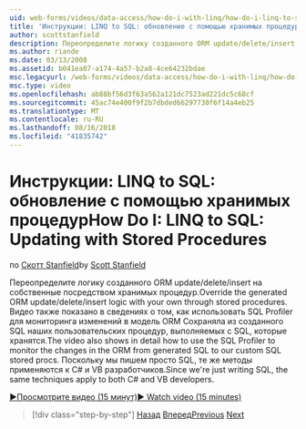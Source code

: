 ```yaml
---
uid: web-forms/videos/data-access/how-do-i-with-linq/how-do-i-linq-to-sql-updating-with-stored-procedures
title: 'Инструкции: LINQ to SQL: обновление с помощью хранимых процедур | Документация Майкрософт'
author: scottstanfield
description: Переопределите логику созданного ORM update/delete/insert на собственные посредством хранимых процедур. Видео также показано в сведениях о том, как использовать SQL Profiler для...
ms.author: riande
ms.date: 03/13/2008
ms.assetid: b041ea07-a174-4a57-b2a8-4ce64232bdae
msc.legacyurl: /web-forms/videos/data-access/how-do-i-with-linq/how-do-i-linq-to-sql-updating-with-stored-procedures
msc.type: video
ms.openlocfilehash: ab88bf56d3f63a562a121dc7523ad221dc5c68cf
ms.sourcegitcommit: 45ac74e400f9f2b7dbded66297730f6f14a4eb25
ms.translationtype: MT
ms.contentlocale: ru-RU
ms.lasthandoff: 08/16/2018
ms.locfileid: "41835742"
---
```

<a name="how-do-i-linq-to-sql-updating-with-stored-procedures"></a><span data-ttu-id="d6a35-104">Инструкции: LINQ to SQL: обновление с помощью хранимых процедур</span><span class="sxs-lookup"><span data-stu-id="d6a35-104">How Do I: LINQ to SQL: Updating with Stored Procedures</span></span>
====================
<span data-ttu-id="d6a35-105">по [Скотт Stanfield](https://github.com/scottstanfield)</span><span class="sxs-lookup"><span data-stu-id="d6a35-105">by [Scott Stanfield](https://github.com/scottstanfield)</span></span>

<span data-ttu-id="d6a35-106">Переопределите логику созданного ORM update/delete/insert на собственные посредством хранимых процедур.</span><span class="sxs-lookup"><span data-stu-id="d6a35-106">Override the generated ORM update/delete/insert logic with your own through stored procedures.</span></span> <span data-ttu-id="d6a35-107">Видео также показано в сведениях о том, как использовать SQL Profiler для мониторинга изменений в модель ORM Сохраняла из созданного SQL наших пользовательских процедур, выполняемых с SQL, которые хранятся.</span><span class="sxs-lookup"><span data-stu-id="d6a35-107">The video also shows in detail how to use the SQL Profiler to monitor the changes in the ORM from generated SQL to our custom SQL stored procs.</span></span> <span data-ttu-id="d6a35-108">Поскольку мы пишем просто SQL, те же методы применяются к C# и VB разработчиков.</span><span class="sxs-lookup"><span data-stu-id="d6a35-108">Since we're just writing SQL, the same techniques apply to both C# and VB developers.</span></span>

[<span data-ttu-id="d6a35-109">&#9654;Просмотрите видео (15 минут)</span><span class="sxs-lookup"><span data-stu-id="d6a35-109">&#9654; Watch video (15 minutes)</span></span>](https://channel9.msdn.com/Blogs/ASP-NET-Site-Videos/how-do-i-linq-to-sql-updating-with-stored-procedures)

> [!div class="step-by-step"]
> <span data-ttu-id="d6a35-110">[Назад](how-do-i-linq-to-sql-using-stored-procedures.md)
> [Вперед](how-do-i-linq-to-sql-executing-arbitrary-sql.md)</span><span class="sxs-lookup"><span data-stu-id="d6a35-110">[Previous](how-do-i-linq-to-sql-using-stored-procedures.md)
[Next](how-do-i-linq-to-sql-executing-arbitrary-sql.md)</span></span>
